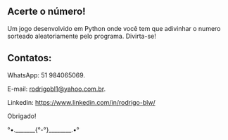 ## Acerte o número!

Um jogo desenvolvido em Python onde você tem que adivinhar o numero sorteado aleatoriamente pelo programa.
Divirta-se!

## Contatos:

WhatsApp: 51 984065069.

E-mail: rodrigobl1@yahoo.com.br.

Linkedin: https://www.linkedin.com/in/rodrigo-blw/

Obrigado!

°•._______{°-°}________.•°
